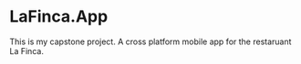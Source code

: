 # LaFinca.App
This is my capstone project. A cross platform mobile app for the restaruant La Finca.
